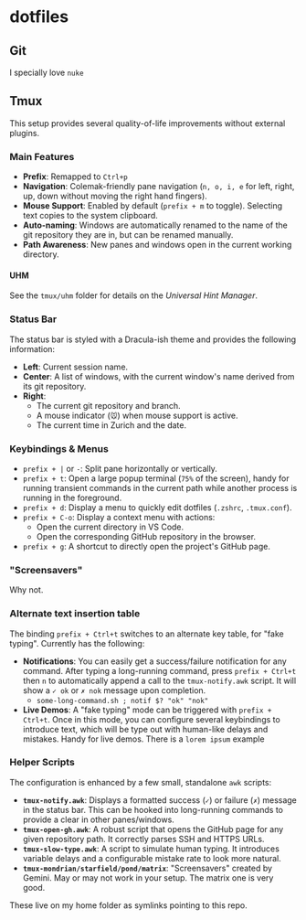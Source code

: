 # dotfiles

## Git

I specially love `nuke`

## Tmux

This setup provides several quality-of-life improvements without external plugins.

### Main Features

- **Prefix**: Remapped to `Ctrl+p`
- **Navigation**: Colemak-friendly pane navigation (`n, o, i, e` for left, right, up, down without moving the right hand fingers).
- **Mouse Support**: Enabled by default (`prefix + m` to toggle). Selecting text copies to the system clipboard.
- **Auto-naming**: Windows are automatically renamed to the name of the git repository they are in, but can be renamed manually.
- **Path Awareness**: New panes and windows open in the current working directory.

#### UHM

See the `tmux/uhm` folder for details on the _Universal Hint Manager_.

### Status Bar

The status bar is styled with a Dracula-ish theme and provides the following information:

- **Left**: Current session name.
- **Center**: A list of windows, with the current window's name derived from its git repository.
- **Right**:
    - The current git repository and branch.
    - A mouse indicator (`🐭`) when mouse support is active.
    - The current time in Zurich and the date.

### Keybindings & Menus

- `prefix + |` or `-`: Split pane horizontally or vertically.
- `prefix + t`: Open a large popup terminal (`75%` of the screen), handy for running transient commands in the current path while another process is running in the foreground.
- `prefix + d`: Display a menu to quickly edit dotfiles (`.zshrc`, `.tmux.conf`).
- `prefix + C-o`: Display a context menu with actions:
    - Open the current directory in VS Code.
    - Open the corresponding GitHub repository in the browser.
- `prefix + g`: A shortcut to directly open the project's GitHub page.

### "Screensavers"

Why not.

### Alternate text insertion table

The binding `prefix + Ctrl+t` switches to an alternate key table, for "fake typing". Currently has the following:

- **Notifications**: You can easily get a success/failure notification for any command. After typing a long-running command, press `prefix + Ctrl+t` then `n` to automatically append a call to the `tmux-notify.awk` script. It will show a `✓ ok` or `✗ nok` message upon completion.
  - `some-long-command.sh ; notif $? "ok" "nok"`
- **Live Demos**: A "fake typing" mode can be triggered with `prefix + Ctrl+t`. Once in this mode, you can configure several keybindings to introduce text, which will be type out with human-like delays and mistakes. Handy for live demos. There is a `lorem ipsum` example

### Helper Scripts

The configuration is enhanced by a few small, standalone `awk` scripts:

- **`tmux-notify.awk`**: Displays a formatted success (`✓`) or failure (`✗`) message in the status bar. This can be hooked into long-running commands to provide a clear in other panes/windows.
- **`tmux-open-gh.awk`**: A robust script that opens the GitHub page for any given repository path. It correctly parses SSH and HTTPS URLs.
- **`tmux-slow-type.awk`**: A script to simulate human typing. It introduces variable delays and a configurable mistake rate to look more natural.
- **`tmux-mondrian/starfield/pond/matrix`**: "Screensavers" created by Gemini. May or may not work in your setup. The matrix one is very good.

These live on my home folder as symlinks pointing to this repo.

